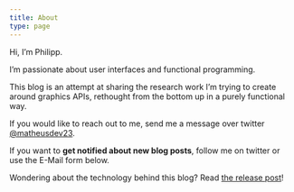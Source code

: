 ```yaml
---
title: About
type: page
---
```


<MePicture></MePicture>

Hi, I’m Philipp.

I’m passionate about user interfaces and functional programming.

This blog is an attempt at sharing the research work I’m trying to create around graphics APIs, rethought from the bottom up in a purely functional way.

If you would like to reach out to me, send me a message over twitter [@matheusdev23].

If you want to **get notified about new blog posts**, follow me on twitter or use the E-Mail form below.

Wondering about the technology behind this blog? Read [the release post]!

[@matheusdev23]: https://twitter.com/matheusdev23
[the release post]: building-this-blog
